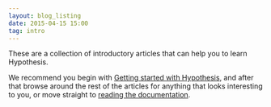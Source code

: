```yaml
---
layout: blog_listing
date: 2015-04-15 15:00
tag: intro
---
```


These are a collection of introductory articles that can help you to learn Hypothesis.

We recommend you begin with [Getting started with Hypothesis](/articles/getting-started-with-hypothesis/),
and after that browse around the rest of the articles for anything that looks interesting to you, or
move straight to <a href="{{docs_url}}">reading the documentation</a>.
